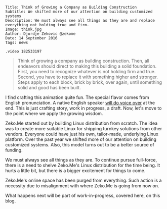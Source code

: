 ```.header
Title: Think of Growing a Company as Building Construction
Subtitle: We shifted more of our attention on building customized systems
Description: We must always see all things as they are and replace everything not holding true and firm.
Image: think.jpg
Author: Djordje Zekovic @zekome
Date: 14 September 2016
Tags: news
```

`.video 182533197`

> Think of growing a company as building construction. Then, all endeavors should direct to making this building a solid foundation. First, you need to recognize whatever is not holding firm and true. Second, you have to replace it with something higher and stronger. Steps apply to each block, brick by brick, over again, until something solid and good has been built.

I find crafting this animation quite fun. The special flavor comes from English pronunciation. A native English speaker [will do voice over](https://youtu.be/4cZqKZJ_v24) at the end. This is just crafting story, work in progress, a draft. Now, let's move to the point where we apply the growing wisdom.

Zeko.Me started out by building Linux distribution from scratch. The idea was to create more suitable Linux for shipping turnkey solutions from other vendors. Everyone could have just his own, tailor-made, underlying Linux platform. Over the past year we shifted more of our attention on building customized systems. Also, this model turns out to be a better source of funding.

We must always see all things as they are. To continue pursue full-force, there is a need to shelve Zeko.Me's Linux distribution for the time being. It hurts a little bit, but there is a bigger excitement for things to come.

Zeko.Me's online space has been purged from everything. Such action is a necessity due to misalignment with where Zeko.Me is going from now on.

What happens next will be part of work-in-progress, covered here, on this blog.
